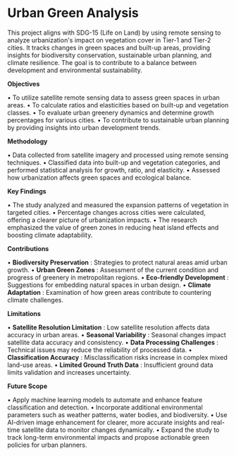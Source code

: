 # Urban Green Analysis
This project aligns with SDG-15 (Life on Land) by using remote sensing to analyze urbanization's impact on vegetation cover in Tier-1 and Tier-2 cities. It tracks changes in green spaces and built-up areas, providing insights for biodiversity conservation, sustainable urban planning, and climate resilience. The goal is to contribute to a balance between development and environmental sustainability.

**Objectives**

•	To utilize satellite remote sensing data to assess green spaces in urban areas.
•	To calculate ratios and elasticities based on built-up and vegetation classes.
•	To evaluate urban greenery dynamics and determine growth percentages for various cities.
•	To contribute to sustainable urban planning by providing insights into urban development trends.

**Methodology**

•	Data collected from satellite imagery and processed using remote sensing techniques.
•	Classified data into built-up and vegetation categories, and performed statistical analysis for growth, ratio, and elasticity.
•	Assessed how urbanization affects green spaces and ecological balance.

**Key Findings**

•	The study analyzed and measured the expansion patterns of vegetation in targeted cities.
•	Percentage changes across cities were calculated, offering a clearer picture of urbanization impacts.
•	The research emphasized the value of green zones in reducing heat island effects and boosting climate adaptability.

**Contributions**

•	**Biodiversity Preservation** : Strategies to protect natural areas amid urban growth.
•	**Urban Green Zones** : Assessment of the current condition and progress of greenery in metropolitan regions.
•	**Eco-friendly Development** : Suggestions for embedding natural spaces in urban design.
•	**Climate Adaptation** : Examination of how green areas contribute to countering climate challenges.

**Limitations**

•	**Satellite Resolution Limitation** : Low satellite resolution affects data accuracy in urban areas.
•	**Seasonal Variability** : Seasonal changes impact satellite data accuracy and consistency.
•	**Data Processing Challenges** : Technical issues may reduce the reliability of processed data.
•	**Classification Accuracy** : Misclassification risks increase in complex mixed land-use areas.
•	**Limited Ground Truth Data** : Insufficient ground data limits validation and increases uncertainty.

**Future Scope**

•	Apply machine learning models to automate and enhance feature classification and detection.
•	Incorporate additional environmental parameters such as weather patterns, water bodies, and biodiversity.
•	Use AI-driven image enhancement for clearer, more accurate insights and real-time satellite data to monitor changes dynamically.
•	Expand the study to track long-term environmental impacts and propose actionable green policies for urban planners.
